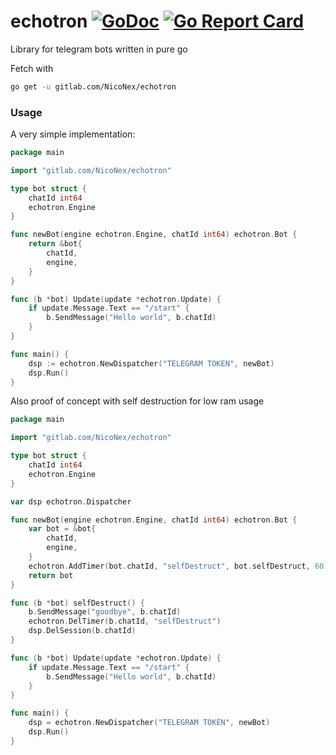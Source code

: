 # echotron [![GoDoc](https://godoc.org/gitlab.com/NicoNex/echotron?status.svg)](https://godoc.org/gitlab.com/NicoNex/echotron) [![Go Report Card](https://goreportcard.com/badge/gitlab.com/NicoNex/echotron)](https://goreportcard.com/report/gitlab.com/NicoNex/echotron)

Library for telegram bots written in pure go

Fetch with
```bash
go get -u gitlab.com/NicoNex/echotron
```

### Usage

A very simple implementation:

```go
package main

import "gitlab.com/NicoNex/echotron"

type bot struct {
    chatId int64
    echotron.Engine
}

func newBot(engine echotron.Engine, chatId int64) echotron.Bot {
    return &bot{
        chatId,
        engine,
    }
}

func (b *bot) Update(update *echotron.Update) {
    if update.Message.Text == "/start" {
        b.SendMessage("Hello world", b.chatId)
    }
}

func main() {
    dsp := echotron.NewDispatcher("TELEGRAM TOKEN", newBot)
    dsp.Run()
}
```


Also proof of concept with self destruction for low ram usage

```go
package main

import "gitlab.com/NicoNex/echotron"

type bot struct {
    chatId int64
    echotron.Engine
}

var dsp echotron.Dispatcher

func newBot(engine echotron.Engine, chatId int64) echotron.Bot {
    var bot = &bot{
        chatId,
        engine,
    }
    echotron.AddTimer(bot.chatId, "selfDestruct", bot.selfDestruct, 60)
    return bot
}

func (b *bot) selfDestruct() {
    b.SendMessage("goodbye", b.chatId)
    echotron.DelTimer(b.chatId, "selfDestruct")
    dsp.DelSession(b.chatId)
}

func (b *bot) Update(update *echotron.Update) {
    if update.Message.Text == "/start" {
        b.SendMessage("Hello world", b.chatId)
    }
}

func main() {
    dsp = echotron.NewDispatcher("TELEGRAM TOKEN", newBot)
    dsp.Run()
}
```
